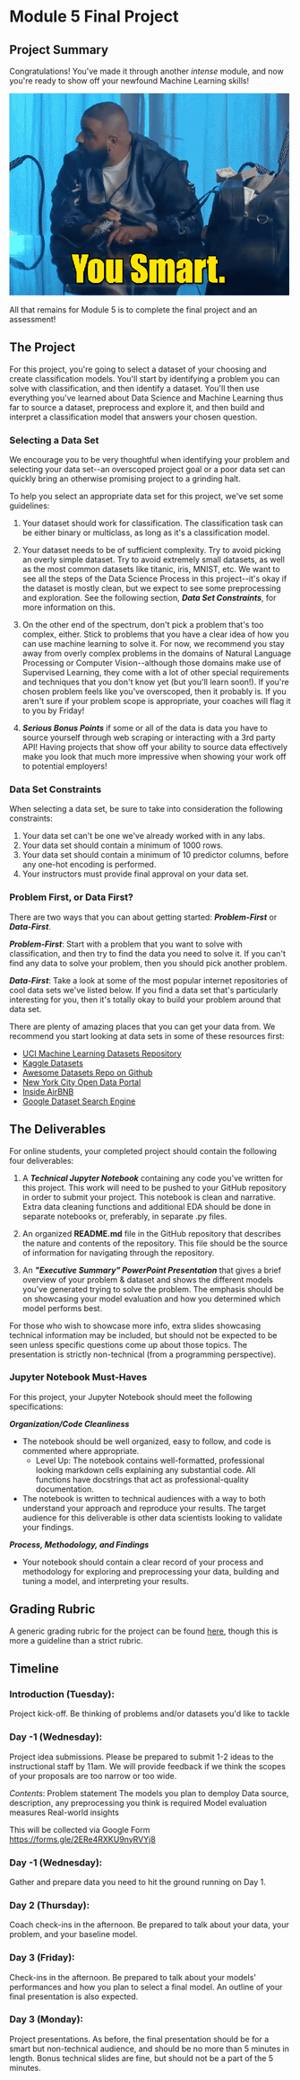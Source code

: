 
# Module 5 Final Project

## Project Summary

Congratulations! You've made it through another _intense_ module, and now you're ready to show off your newfound Machine Learning skills!

![awesome](images/smart.gif)

All that remains for Module 5 is to complete the final project and an assessment!

## The Project

For this project, you're going to select a dataset of your choosing and create classification models. You'll start by identifying a problem you can solve with classification, and then identify a dataset. You'll then use everything you've learned about Data Science and Machine Learning thus far to source a dataset, preprocess and explore it, and then build and interpret a classification model that answers your chosen question.


### Selecting a Data Set

We encourage you to be very thoughtful when identifying your problem and selecting your data set--an overscoped project goal or a poor data set can quickly bring an otherwise promising project to a grinding halt.

To help you select an appropriate data set for this project, we've set some guidelines:

1. Your dataset should work for classification. The classification task can be either binary or multiclass, as long as it's a classification model.   

2. Your dataset needs to be of sufficient complexity. Try to avoid picking an overly simple dataset. Try to avoid extremely small datasets, as well as the most common datasets like titanic, iris, MNIST, etc. We want to see all the steps of the Data Science Process in this project--it's okay if the dataset is mostly clean, but we expect to see some preprocessing and exploration. See the following section, **_Data Set Constraints_**, for more information on this.   

3. On the other end of the spectrum, don't pick a problem that's too complex, either. Stick to problems that you have a clear idea of how you can use machine learning to solve it. For now, we recommend you stay away from overly complex problems in the domains of Natural Language Processing or Computer Vision--although those domains make use of Supervised Learning, they come with a lot of other special requirements and techniques that you don't know yet (but you'll learn soon!). If you're chosen problem feels like you've overscoped, then it probably is. If you aren't sure if your problem scope is appropriate, your coaches will  flag it to you by Friday!  

4. **_Serious Bonus Points_** if some or all of the data is data you have to source yourself through web scraping or interacting with a 3rd party API! Having projects that show off your ability to source data effectively make you look that much more impressive when showing your work off to potential employers!

### Data Set Constraints

When selecting a data set, be sure to take into consideration the following constraints:

1. Your data set can't be one we've already worked with in any labs.
2. Your data set should contain a minimum of 1000 rows.    
3. Your data set should contain a minimum of 10 predictor columns, before any one-hot encoding is performed.   
4. Your instructors must provide final approval on your data set.

### Problem First, or Data First?

There are two ways that you can about getting started: **_Problem-First_** or **_Data-First_**.

**_Problem-First_**: Start with a problem that you want to solve with classification, and then try to find the data you need to solve it.  If you can't find any data to solve your problem, then you should pick another problem.

**_Data-First_**: Take a look at some of the most popular internet repositories of cool data sets we've listed below. If you find a data set that's particularly interesting for you, then it's totally okay to build your problem around that data set.

There are plenty of amazing places that you can get your data from. We recommend you start looking at data sets in some of these resources first:

* [UCI Machine Learning Datasets Repository](https://archive.ics.uci.edu/ml/datasets.html)
* [Kaggle Datasets](https://www.kaggle.com/datasets)
* [Awesome Datasets Repo on Github](https://github.com/awesomedata/awesome-public-datasets)
* [New York City Open Data Portal](https://opendata.cityofnewyork.us/)
* [Inside AirBNB ](http://insideairbnb.com/)
* [Google Dataset Search Engine](https://toolbox.google.com/datasetsearch)


## The Deliverables

For online students, your completed project should contain the following four deliverables:

1. A **_Technical Jupyter Notebook_** containing any code you've written for this project. This work will need to be pushed to your GitHub repository in order to submit your project.  This notebook is clean and narrative. Extra data cleaning functions and additional EDA should be done in separate notebooks or, preferably, in separate .py files.

2. An organized **README.md** file in the GitHub repository that describes the nature and contents of the repository. This file should be the source of information for navigating through the repository. 

4. An **_"Executive Summary" PowerPoint Presentation_** that gives a brief overview of your problem & dataset and shows the different models you've generated trying to solve the problem.  The emphasis should be on showcasing your model evaluation and how you determined which model performs best.
  
For those who wish to showcase more info, extra slides showcasing technical information may be included, but should not be expected to be seen unless specific questions come up about those topics.  The presentation is strictly non-technical (from a programming perspective).

### Jupyter Notebook Must-Haves

For this project, your Jupyter Notebook should meet the following specifications:

**_Organization/Code Cleanliness_**

* The notebook should be well organized, easy to follow, and code is commented where appropriate.  
    * Level Up: The notebook contains well-formatted, professional looking markdown cells explaining any substantial code. All functions have docstrings that act as professional-quality documentation.  
* The notebook is written to technical audiences with a way to both understand your approach and reproduce your results. The target audience for this deliverable is other data scientists looking to validate your findings.  

**_Process, Methodology, and Findings_**

* Your notebook should contain a clear record of your process and methodology for exploring and preprocessing your data, building and tuning a model, and interpreting your results.

## Grading Rubric 

A generic grading rubric for the project can be found [here](https://github.com/learn-co-curriculum/dsc-mod-5-project/blob/master/module5_project_rubric.pdf), though this is more a guideline than a strict rubric.

## Timeline
### Introduction (Tuesday):
Project kick-off.  Be thinking of problems and/or datasets you'd like to tackle

### Day -1 (Wednesday):
Project idea submissions.  Please be prepared to submit 1-2 ideas to the instructional staff by 11am. We will provide feedback if we think the scopes of your proposals are too narrow or too wide.

_Contents_:
Problem statement
The models you plan to demploy
Data source, description, any preprocessing you think is required
Model evaluation measures
Real-world insights

This will be collected via Google Form 
https://forms.gle/2ERe4RXKU9nyRVYj8

### Day -1 (Wednesday):
Gather and prepare data you need to hit the ground running on Day 1.

### Day 2 (Thursday):
Coach check-ins in the afternoon. Be prepared to talk about your data, your problem, and your baseline model.

### Day 3 (Friday):
Check-ins in the afternoon. Be prepared to talk about your models' performances and how you plan to select a final model. An outline of your final presentation is also expected.

### Day 3 (Monday):
Project presentations. As before, the final presentation should be for a smart but non-technical audience, and should be no more than 5 minutes in length. Bonus technical slides are fine, but should not be a part of the 5 minutes.
